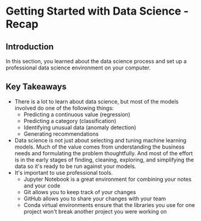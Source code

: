 # Getting Started with Data Science - Recap

## Introduction

In this section, you learned about the data science process and set up a professional data science environment on your computer.

## Key Takeaways

* There is a lot to learn about data science, but most of the models involved do one of the following things:
  * Predicting a continuous value (regression)
  * Predicting a category (classification)
  * Identifying unusual data (anomaly detection)
  * Generating recommendations
* Data science is not just about selecting and tuning machine learning models. Much of the value comes from understanding the business needs and formulating the problem thoughtfully. And most of the effort is in the early stages of finding, cleaning, exploring, and simplifying the data so it's ready to be run against your models.
* It's important to use professional tools.
  * Jupyter Notebook is a great environment for combining your notes and your code
  * Git allows you to keep track of your changes
  * GitHub allows you to share your changes with your team
  * Conda virtual environments ensure that the libraries you use for one project won't break another project you were working on
